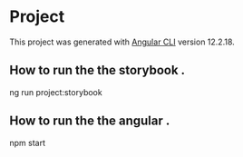 # Project

This project was generated with [Angular CLI](https://github.com/angular/angular-cli) version 12.2.18.

## How to run the the storybook .

ng run project:storybook

## How to run the the angular .

npm start


